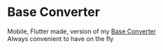 # Base Converter

Mobile, Flutter made, version of my [Base Converter](https://github.com/EmaMaker/base-converter)<br>
Always convenient to have on the fly
